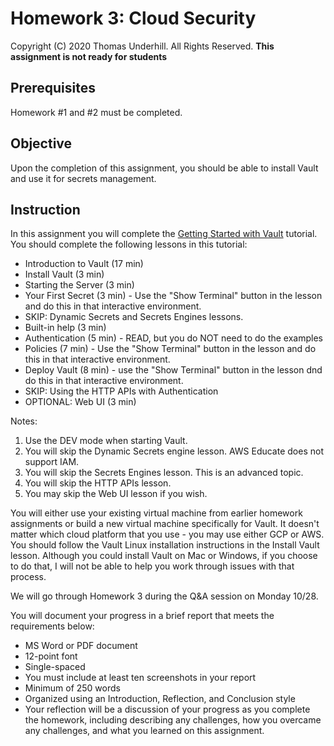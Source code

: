 # Homework 3: Cloud Security
Copyright (C) 2020 Thomas Underhill.  All Rights Reserved.
****This assignment is not ready for students****

## Prerequisites
Homework #1 and #2 must be completed.

## Objective
Upon the completion of this assignment, you should be able to install Vault and use it for secrets management.

## Instruction

In this assignment you will complete the [Getting Started with Vault](https://learn.hashicorp.com/collections/vault/getting-started) tutorial.  You should complete the following lessons in this tutorial:<br>
<ul>
  <li>Introduction to Vault (17 min)<br>
  <li>Install Vault (3 min)<br>
  <li>Starting the Server (3 min)<br>
  <li>Your First Secret (3 min) - Use the "Show Terminal" button in the lesson and do this in that interactive environment.<br>
  <li>SKIP: Dynamic Secrets and Secrets Engines lessons.<br>  
  <li>Built-in help (3 min)<br>
  <li>Authentication (5 min) - READ, but you do NOT need to do the examples<br>
  <li>Policies (7 min) - Use the "Show Terminal" button in the lesson and do this in that interactive environment.<br>
  <li>Deploy Vault (8 min) - use the "Show Terminal" button in the lesson dnd do this in that interactive environment. <br>
  <li>SKIP: Using the HTTP APIs with Authentication <br>
  <li>OPTIONAL: Web UI (3 min) <br>
  </ul>

  Notes:<br>
  1) Use the DEV mode when starting Vault.<br>
  2) You will skip the Dynamic Secrets engine lesson.  AWS Educate does not support IAM.<br>
  3) You will skip the Secrets Engines lesson.  This is an advanced topic.<br>
  4) You will skip the HTTP APIs lesson.<br>
  5) You may skip the Web UI lesson if you wish.  <br>

You will either use your existing virtual machine from earlier homework assignments or build a new virtual machine specifically for Vault.  It doesn't matter which cloud platform that you use - you may use either GCP or AWS.  You should follow the Vault Linux installation instructions in the Install Vault lesson.  Although you could install Vault on Mac or Windows, if you choose to do that, I will not be able to help you work through issues with that process.

We will go through Homework 3 during the Q&A session on Monday 10/28.<br>

You will document your progress in a brief report that meets the requirements below:
<ul>
  <li>MS Word or PDF document
  <li>12-point font
  <li>Single-spaced
  <li>You must include at least ten screenshots in your report
  <li>Minimum of 250 words
  <li>Organized using an Introduction, Reflection, and Conclusion style
  <li>Your reflection will be a discussion of your progress as you complete the homework, including describing any challenges, how you overcame any challenges, and what you learned on this assignment.
</ul>
